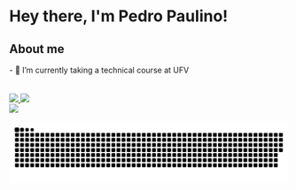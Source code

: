 <h1>Hey there, I'm Pedro Paulino!</h1>
<p><h2>About me</h2></p>
- 🔭 I’m currently taking a technical course at UFV<br>
<br></br>

<div>
  <a href="https://github.com/PLPaulino">
  <img height="165em" src="https://github-readme-stats.vercel.app/api?username=pedrolucaspaulino&show_icons=true&theme=merko&include_all_commits=true&count_private=true"/>
  <img height="165em" src="https://github-readme-stats.vercel.app/api/top-langs/?username=pedrolucaspaulino&layout=compact&langs_count=7&theme=merko"/>
</div>

<div> 
  <a href="https://www.linkedin.com/in/pedro-lucas-paulino/" target="_blank"><img src="https://img.shields.io/badge/-LinkedIn-%230077B5?style=for-the-badge&logo=linkedin&logoColor=white" target="_blank"></a> 
 
 ![Snake animation](https://github.com/PLPaulino/PLPaulino/blob/output/github-contribution-grid-snake.svg)
 
</div>
